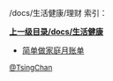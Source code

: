 /docs/生活健康/理财 索引：


**[上一级目录/docs/生活健康](/docs/生活健康/index.md)**

- [简单做家庭月账单](/docs/生活健康/理财/简单做家庭月账单.md)


<font size=2 color='grey'> [@TsingChan](https://github.com/tsingchan) </font>